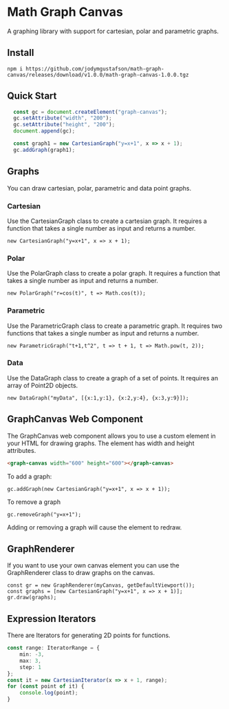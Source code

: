 # Math Graph Canvas

A graphing library with support for cartesian, polar and parametric graphs.

## Install

    npm i https://github.com/jodymgustafson/math-graph-canvas/releases/download/v1.0.0/math-graph-canvas-1.0.0.tgz

## Quick Start

```javascript
  const gc = document.createElement("graph-canvas");
  gc.setAttribute("width", "200");
  gc.setAttribute("height", "200");
  document.append(gc);

  const graph1 = new CartesianGraph("y=x+1", x => x + 1);
  gc.addGraph(graph1);
```

## Graphs
You can draw cartesian, polar, parametric and data point graphs.

### Cartesian
Use the CartesianGraph class to create a cartesian graph.
It requires a function that takes a single number as input and returns a number.

    new CartesianGraph("y=x+1", x => x + 1);

### Polar
Use the PolarGraph class to create a polar graph.
It requires a function that takes a single number as input and returns a number.

    new PolarGraph("r=cos(t)", t => Math.cos(t));

### Parametric
Use the ParametricGraph class to create a parametric graph.
It requires two functions that takes a single number as input and returns a number.

    new ParametricGraph("t+1,t^2", t => t + 1, t => Math.pow(t, 2));

### Data
Use the DataGraph class to create a graph of a set of points.
It requires an array of Point2D objects.

    new DataGraph("myData", [{x:1,y:1}, {x:2,y:4}, {x:3,y:9}]);


## GraphCanvas Web Component
The GraphCanvas web component allows you to use a custom element in your HTML for drawing graphs.
The element has width and height attributes.

```html
<graph-canvas width="600" height="600"></graph-canvas>
```

To add a graph:

    gc.addGraph(new CartesianGraph("y=x+1", x => x + 1));

To remove a graph

    gc.removeGraph("y=x+1");

Adding or removing a graph will cause the element to redraw.

## GraphRenderer
If you want to use your own canvas element you can use the GraphRenderer class to draw graphs on the canvas.

    const gr = new GraphRenderer(myCanvas, getDefaultViewport());
    const graphs = [new CartesianGraph("y=x+1", x => x + 1)];
    gr.draw(graphs);

## Expression Iterators

There are Iterators for generating 2D points for functions.

```typescript
const range: IteratorRange = {
    min: -3,
    max: 3,
    step: 1
};
const it = new CartesianIterator(x => x + 1, range);
for (const point of it) {
    console.log(point);
}
```
